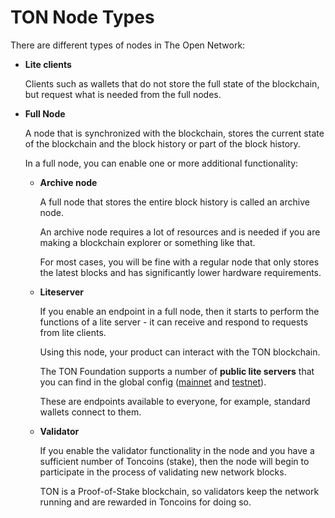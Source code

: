 # TON Node Types

There are different types of nodes in The Open Network:

* **Lite clients**

  Clients such as wallets that do not store the full state of the blockchain, but request what is needed from the full nodes.

* **Full Node**

  A node that is synchronized with the blockchain, stores the current state of the blockchain and the block history or part of the block history.

  In a full node, you can enable one or more additional functionality:

  * **Archive node**
  
     A full node that stores the entire block history is called an archive node.

     An archive node requires a lot of resources and is needed if you are making a blockchain explorer or something like that.

     For most cases, you will be fine with a regular node that only stores the latest blocks and has significantly lower hardware requirements.

  * **Liteserver**

     If you enable an endpoint in a full node, then it starts to perform the functions of a lite server - it can receive and respond to requests from lite clients.

     Using this node, your product can interact with the TON blockchain.

     The TON Foundation supports a number of **public lite servers** that you can find in the global config ([mainnet](https://ton-blockchain.github.io/global.config.json) and [testnet](https://ton-blockchain.github.io/testnet-global.config.json)).

     These are endpoints available to everyone, for example, standard wallets connect to them.

  * **Validator** 

     If you enable the validator functionality in the node and you have a sufficient number of Toncoins (stake), then the node will begin to participate in the process of validating new network blocks. 
  
     TON is a Proof-of-Stake blockchain, so validators keep the network running and are rewarded in Toncoins for doing so.